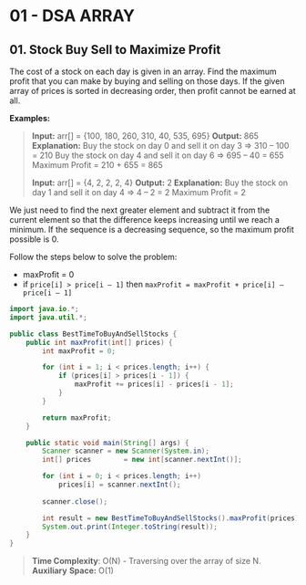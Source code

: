 # 01 - DSA ARRAY

## 01. Stock Buy Sell to Maximize Profit

The cost of a stock on each day is given in an array. Find the maximum profit that you can make by buying and selling on those days. If the given array of prices is sorted in decreasing order, then profit cannot be earned at all.

**Examples:**

> **Input:** arr[] = {100, 180, 260, 310, 40, 535, 695}
> **Output:** 865
> **Explanation:** Buy the stock on day 0 and sell it on day 3 => 310 – 100 = 210
>             Buy the stock on day 4 and sell it on day 6 => 695 – 40 = 655
>             Maximum Profit  = 210 + 655 = 865
>
> **Input:** arr[] = {4, 2, 2, 2, 4}
> **Output:** 2
> **Explanation:** Buy the stock on day 1 and sell it on day 4 => 4 – 2 = 2
>             Maximum Profit  = 2

We just need to find the next greater element and subtract it from the current element so that the difference keeps increasing until we reach a minimum. If the sequence is a decreasing sequence, so the maximum profit possible is 0.

Follow the steps below to solve the problem:

- maxProfit = 0
- if `price[i] > price[i – 1]` then `maxProfit = maxProfit + price[i] – price[i – 1]`

```java
import java.io.*;
import java.util.*;

public class BestTimeToBuyAndSellStocks {
    public int maxProfit(int[] prices) {
        int maxProfit = 0;

        for (int i = 1; i < prices.length; i++) {
            if (prices[i] > prices[i - 1]) {
                maxProfit += prices[i] - prices[i - 1];
            }
        }

        return maxProfit;
    }

    public static void main(String[] args) {
        Scanner scanner = new Scanner(System.in);
        int[] prices 		= new int[scanner.nextInt()];

        for (int i = 0; i < prices.length; i++)
            prices[i] = scanner.nextInt();
            
        scanner.close();

        int result = new BestTimeToBuyAndSellStocks().maxProfit(prices);
        System.out.print(Integer.toString(result));
    }
}
```

> **Time Complexity**: O(N) - Traversing over the array of size N.
> **Auxiliary** **Space:** O(1)

